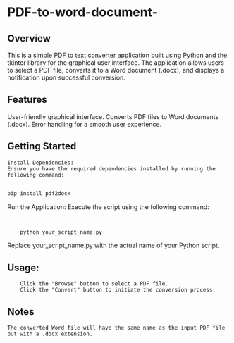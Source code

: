 # PDF-to-word-document-

## Overview

This is a simple PDF to text converter application built using Python and the tkinter library for the graphical user interface. The application allows users to select a PDF file, converts it to a Word document (.docx), and displays a notification upon successful conversion.
## Features

User-friendly graphical interface.
Converts PDF files to Word documents (.docx).
 Error handling for a smooth user experience.

## Getting Started

    Install Dependencies:
    Ensure you have the required dependencies installed by running the following command:
    
 ```bash

pip install pdf2docx
```

Run the Application:
Execute the script using the following command:
```bash


    python your_script_name.py
 ```


 Replace your_script_name.py with the actual name of your Python script.

  ## Usage:
        Click the "Browse" button to select a PDF file.
        Click the "Convert" button to initiate the conversion process.

## Notes

    The converted Word file will have the same name as the input PDF file but with a .docx extension.
   
